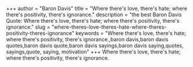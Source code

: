 +++
author = "Baron Davis"
title = "Where there's love, there's hate; where there's positivity, there's ignorance."
description = "the best Baron Davis Quote: Where there's love, there's hate; where there's positivity, there's ignorance."
slug = "where-theres-love-theres-hate-where-theres-positivity-theres-ignorance"
keywords = "Where there's love, there's hate; where there's positivity, there's ignorance.,baron davis,baron davis quotes,baron davis quote,baron davis sayings,baron davis saying,quotes, sayings,quote, saying, motivation"
+++
Where there's love, there's hate; where there's positivity, there's ignorance.
